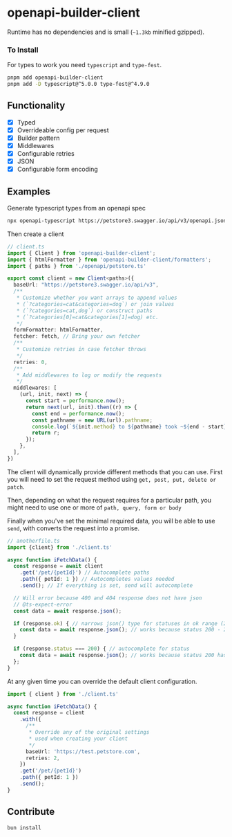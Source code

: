 # openapi-builder-client

Runtime has no dependencies and is small (`~1.3kb` minified gzipped).

### To Install

For types to work you need `typescript` and `type-fest`.

```bash
pnpm add openapi-builder-client
pnpm add -D typescript@^5.0.0 type-fest@^4.9.0
```

## Functionality

- [x] Typed
- [x] Overrideable config per request
- [x] Builder pattern
- [x] Middlewares
- [x] Configurable retries
- [x] JSON
- [x] Configurable form encoding

## Examples

Generate typescript types from an openapi spec
```bash
npx openapi-typescript https://petstore3.swagger.io/api/v3/openapi.json --output ./openapi/petstore.ts
```

Then create a client

```typescript
// client.ts
import { Client } from 'openapi-builder-client';
import { htmlFormatter } from 'openapi-builder-client/formatters';
import { paths } from './openapi/petstore.ts'

export const client = new Client<paths>({
  baseUrl: "https://petstore3.swagger.io/api/v3",
  /** 
   * Customize whether you want arrays to append values
   * (`?categories=cat&categories=dog`) or join values
   * (`?categories=cat,dog`) or construct paths
   * (`?categories[0]=cat&categories[1]=dog) etc.
   */
  formFormatter: htmlFormatter, 
  fetcher: fetch, // Bring your own fetcher
  /**
   * Customize retries in case fetcher throws
   */
  retries: 0,
  /**
   * Add middlewares to log or modify the requests
   */
  middlewares: [
    (url, init, next) => {
      const start = performance.now();
      return next(url, init).then((r) => {
        const end = performance.now();
        const pathname = new URL(url).pathname;
        console.log(`${init.method} to ${pathname} took ~${end - start}ms`);
        return r;
      });
    },
  ],
})
```

The client will dynamically provide different methods that you can use.
First you will need to set the request method using `get, post, put, delete or patch`.

Then, depending on what the request requires for a particular path,
you might need to use one or more of `path, query, form or body`

Finally when you've set the minimal required data, you will be able to use `send`, with converts the request into a promise.

```typescript
// anotherfile.ts
import {client} from './client.ts'

async function iFetchData() {
  const response = await client
    .get('/pet/{petId}') // Autocomplete paths
    .path({ petId: 1 }) // Autocompletes values needed
    .send(); // If everything is set, send will autocomplete

  // Will error because 400 and 404 response does not have json
  // @ts-expect-error
  const data = await response.json();

  if (response.ok) { // narrows json() type for statuses in ok range (200-299)
    const data = await response.json(); // works because status 200 - 299 have json
  }

  if (response.status === 200) { // autocomplete for status
    const data = await response.json(); // works because status 200 has json
  };
}
```

At any given time you can override the default client configuration.

```typescript
import { client } from './client.ts'

async function iFetchData() {
  const response = client
    .with({
      /**
       * Override any of the original settings
       * used when creating your client
       */
      baseUrl: 'https://test.petstore.com',
      retries: 2,
    })
    .get('/pet/{petId}')
    .path({ petId: 1 })
    .send();
}
```

## Contribute

```bash
bun install
```